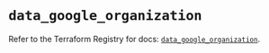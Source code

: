 # `data_google_organization`

Refer to the Terraform Registry for docs: [`data_google_organization`](https://registry.terraform.io/providers/hashicorp/google-beta/5.20.0/docs/data-sources/google_organization).
